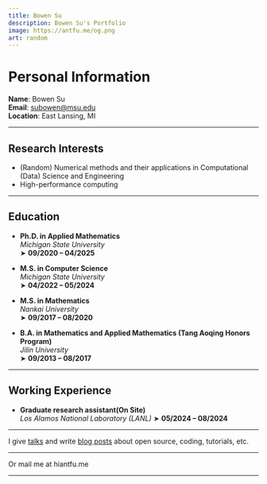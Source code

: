 ```yaml
---
title: Bowen Su
description: Bowen Su's Portfolio
image: https://antfu.me/og.png
art: random
---
```


# Personal Information

**Name**: Bowen Su  
**Email**: subowen@msu.edu  
**Location**: East Lansing, MI

---

## Research Interests
- (Random) Numerical methods and their applications in Computational (Data) Science and Engineering  
- High-performance computing

---

## Education

- **Ph.D. in Applied Mathematics**  
  _Michigan State University_  
  ➤ **09/2020 – 04/2025**

- **M.S. in Computer Science**  
  _Michigan State University_  
  ➤ **04/2022 – 05/2024**

- **M.S. in Mathematics**  
  _Nankai University_  
  ➤ **09/2017 – 08/2020**

- **B.A. in Mathematics and Applied Mathematics (Tang Aoqing Honors Program)**  
  _Jilin University_  
  ➤ **09/2013 – 08/2017**


---

## Working Experience

- **Graduate research assistant(On Site)**  
  _Los Alamos National Laboratory (LANL)_
  ➤ **05/2024 – 08/2024**

---

I give [talks](/talks) and write [blog posts](/posts) about open source, coding, tutorials, etc. 
<div flex-auto />

---



Or mail me at <span font-mono>hi<span i-carbon-at/>antfu.me</span>

---

<SponsorButtons />
